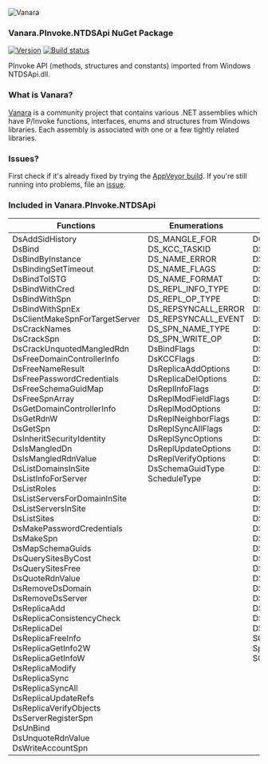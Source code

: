 ﻿![Vanara](https://github.com/dahall/Vanara/raw/master/docs/icons/VanaraHeading.png)
### Vanara.PInvoke.NTDSApi NuGet Package
[![Version](https://img.shields.io/nuget/v/Vanara.PInvoke.NTDSApi?label=NuGet&style=flat-square)](https://github.com/dahall/Vanara/releases)
[![Build status](https://img.shields.io/appveyor/build/dahall/vanara?label=AppVeyor%20build&style=flat-square)](https://ci.appveyor.com/project/dahall/vanara)

PInvoke API (methods, structures and constants) imported from Windows NTDSApi.dll.

### What is Vanara?

[Vanara](https://github.com/dahall/Vanara) is a community project that contains various .NET assemblies which have P/Invoke functions, interfaces, enums and structures from Windows libraries. Each assembly is associated with one or a few tightly related libraries.

### Issues?

First check if it's already fixed by trying the [AppVeyor build](https://ci.appveyor.com/nuget/vanara-prerelease).
If you're still running into problems, file an [issue](https://github.com/dahall/Vanara/issues).

### Included in Vanara.PInvoke.NTDSApi

Functions | Enumerations | Structures
--- | --- | ---
DsAddSidHistory<br>DsBind<br>DsBindByInstance<br>DsBindingSetTimeout<br>DsBindToISTG<br>DsBindWithCred<br>DsBindWithSpn<br>DsBindWithSpnEx<br>DsClientMakeSpnForTargetServer<br>DsCrackNames<br>DsCrackSpn<br>DsCrackUnquotedMangledRdn<br>DsFreeDomainControllerInfo<br>DsFreeNameResult<br>DsFreePasswordCredentials<br>DsFreeSchemaGuidMap<br>DsFreeSpnArray<br>DsGetDomainControllerInfo<br>DsGetRdnW<br>DsGetSpn<br>DsInheritSecurityIdentity<br>DsIsMangledDn<br>DsIsMangledRdnValue<br>DsListDomainsInSite<br>DsListInfoForServer<br>DsListRoles<br>DsListServersForDomainInSite<br>DsListServersInSite<br>DsListSites<br>DsMakePasswordCredentials<br>DsMakeSpn<br>DsMapSchemaGuids<br>DsQuerySitesByCost<br>DsQuerySitesFree<br>DsQuoteRdnValue<br>DsRemoveDsDomain<br>DsRemoveDsServer<br>DsReplicaAdd<br>DsReplicaConsistencyCheck<br>DsReplicaDel<br>DsReplicaFreeInfo<br>DsReplicaGetInfo2W<br>DsReplicaGetInfoW<br>DsReplicaModify<br>DsReplicaSync<br>DsReplicaSyncAll<br>DsReplicaUpdateRefs<br>DsReplicaVerifyObjects<br>DsServerRegisterSpn<br>DsUnBind<br>DsUnquoteRdnValue<br>DsWriteAccountSpn<br> | DS_MANGLE_FOR<br>DS_KCC_TASKID<br>DS_NAME_ERROR<br>DS_NAME_FLAGS<br>DS_NAME_FORMAT<br>DS_REPL_INFO_TYPE<br>DS_REPL_OP_TYPE<br>DS_REPSYNCALL_ERROR<br>DS_REPSYNCALL_EVENT<br>DS_SPN_NAME_TYPE<br>DS_SPN_WRITE_OP<br>DsBindFlags<br>DsKCCFlags<br>DsReplicaAddOptions<br>DsReplicaDelOptions<br>DsReplInfoFlags<br>DsReplModFieldFlags<br>DsReplModOptions<br>DsReplNeighborFlags<br>DsReplSyncAllFlags<br>DsReplSyncOptions<br>DsReplUpdateOptions<br>DsReplVerifyOptions<br>DsSchemaGuidType<br>ScheduleType<br><br><br><br><br><br><br><br><br><br><br><br><br><br><br><br><br><br><br><br><br><br><br><br><br><br><br><br> | DCInfoHandle<br>DS_DOMAIN_CONTROLLER_INFO_1<br>DS_DOMAIN_CONTROLLER_INFO_2<br>DS_DOMAIN_CONTROLLER_INFO_3<br>DS_NAME_RESULT<br>DS_NAME_RESULT_ITEM<br>DS_REPL_ATTR_META_DATA<br>DS_REPL_ATTR_META_DATA_2<br>DS_REPL_ATTR_META_DATA_BLOB<br>DS_REPL_ATTR_VALUE_META_DATA<br>DS_REPL_ATTR_VALUE_META_DATA_2<br>DS_REPL_ATTR_VALUE_META_DATA_EXT<br>DS_REPL_CURSOR<br>DS_REPL_CURSOR_2<br>DS_REPL_CURSOR_3W<br>DS_REPL_CURSOR_BLOB<br>DS_REPL_CURSORS<br>DS_REPL_CURSORS_2<br>DS_REPL_CURSORS_3W<br>DS_REPL_KCC_DSA_FAILURESW<br>DS_REPL_KCC_DSA_FAILUREW<br>DS_REPL_KCC_DSA_FAILUREW_BLOB<br>DS_REPL_NEIGHBOR<br>DS_REPL_NEIGHBORS<br>DS_REPL_NEIGHBORW_BLOB<br>DS_REPL_OBJ_META_DATA<br>DS_REPL_OBJ_META_DATA_2<br>DS_REPL_OPW<br>DS_REPL_OPW_BLOB<br>DS_REPL_PENDING_OPSW<br>DS_REPL_QUEUE_STATISTICSW<br>DS_REPL_VALUE_META_DATA<br>DS_REPL_VALUE_META_DATA_2<br>DS_REPL_VALUE_META_DATA_BLOB<br>DS_REPL_VALUE_META_DATA_BLOB_EXT<br>DS_REPL_VALUE_META_DATA_EXT<br>DS_REPSYNCALL_ERRINFO<br>DS_REPSYNCALL_UPDATE<br>DS_SCHEMA_GUID_MAP<br>DS_SITE_COST_INFO<br>SCHEDULE_HEADER<br>SpnArrayHandle<br>SCHEDULE<br><br><br><br><br><br><br><br><br><br>
